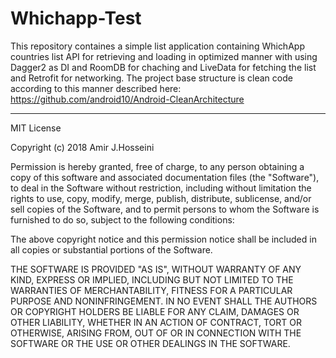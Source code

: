 # Whichapp-Test

This repository containes a simple list application containing WhichApp countries list API for retrieving and loading in optimized manner with using Dagger2 as DI and RoomDB for chaching and LiveData for fetching the list and Retrofit for networking.
The project base structure is clean code according to this manner described here: https://github.com/android10/Android-CleanArchitecture


-----------------------------------------------------------------------
MIT License

Copyright (c) 2018 Amir J.Hosseini

Permission is hereby granted, free of charge, to any person obtaining a copy
of this software and associated documentation files (the "Software"), to deal
in the Software without restriction, including without limitation the rights
to use, copy, modify, merge, publish, distribute, sublicense, and/or sell
copies of the Software, and to permit persons to whom the Software is
furnished to do so, subject to the following conditions:

The above copyright notice and this permission notice shall be included in all
copies or substantial portions of the Software.

THE SOFTWARE IS PROVIDED "AS IS", WITHOUT WARRANTY OF ANY KIND, EXPRESS OR
IMPLIED, INCLUDING BUT NOT LIMITED TO THE WARRANTIES OF MERCHANTABILITY,
FITNESS FOR A PARTICULAR PURPOSE AND NONINFRINGEMENT. IN NO EVENT SHALL THE
AUTHORS OR COPYRIGHT HOLDERS BE LIABLE FOR ANY CLAIM, DAMAGES OR OTHER
LIABILITY, WHETHER IN AN ACTION OF CONTRACT, TORT OR OTHERWISE, ARISING FROM,
OUT OF OR IN CONNECTION WITH THE SOFTWARE OR THE USE OR OTHER DEALINGS IN THE
SOFTWARE.

